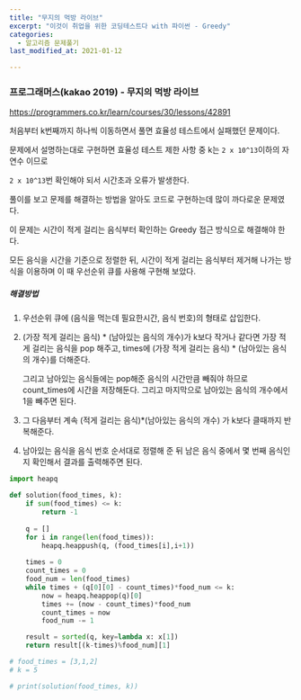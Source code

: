 ```yaml
---
title: "무지의 먹방 라이브"
excerpt: "이것이 취업을 위한 코딩테스트다 with 파이썬 - Greedy"
categories:
  - 알고리즘 문제풀기
last_modified_at: 2021-01-12

---
```


### 프로그래머스(kakao 2019) - 무지의 먹방 라이브

https://programmers.co.kr/learn/courses/30/lessons/42891

처음부터 k번째까지 하나씩 이동하면서 풀면 효율성 테스트에서 실패했던 문제이다.

문제에서 설명하는대로 구현하면 효율성 테스트 제한 사항 중 k는 `2 x 10^13`이하의 자연수 이므로

`2 x 10^13`번 확인해야 되서 시간초과 오류가 발생한다.

풀이를 보고 문제를 해결하는 방법을 알아도 코드로 구현하는데 많이 까다로운 문제였다.

이 문제는 시간이 적게 걸리는 음식부터 확인하는 Greedy 접근 방식으로 해결해야 한다.

모든 음식을 시간을 기준으로 정렬한 뒤, 시간이 적게 걸리는 음식부터 제거해 나가는 방식을 이용하며 이 때 우선순위 큐를 사용해 구현해 보았다.

##### 해결방법 

1. 우선순위 큐에 (음식을 먹는데 필요한시간, 음식 번호)의 형태로 삽입한다.

2. (가장 적게 걸리는 음식) * (남아있는 음식의 개수)가 k보다 작거나 같다면 가장 적게 걸리는 음식을 pop 해주고, times에 (가장 적게 걸리는 음식) * (남아있는 음식의 개수)를 더해준다.

   그리고 남아있는 음식들에는 pop해준 음식의 시간만큼 빼줘야 하므로 count_times에 시간을 저장해둔다. 그리고 마지막으로 남아있는 음식의 개수에서 1을 빼주면 된다.

3. 그 다음부터 계속 (적게 걸리는 음식)*(남아있는 음식의 개수) 가 k보다 클때까지 반복해준다.
4. 남아있는 음식을 음식 번호 순서대로 정렬해 준 뒤 남은 음식 중에서 몇 번째 음식인지 확인해서 결과를 출력해주면 된다.

```python
import heapq

def solution(food_times, k):
    if sum(food_times) <= k:
        return -1
    
    q = []
    for i in range(len(food_times)):
        heapq.heappush(q, (food_times[i],i+1))
    
    times = 0
    count_times = 0
    food_num = len(food_times)
    while times + (q[0][0] - count_times)*food_num <= k:
        now = heapq.heappop(q)[0]
        times += (now - count_times)*food_num
        count_times = now
        food_num -= 1

    result = sorted(q, key=lambda x: x[1])
    return result[(k-times)%food_num][1]

# food_times = [3,1,2]
# k = 5

# print(solution(food_times, k))
```

